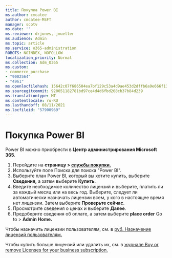 ```yaml
---
title: Покупка Power BI
ms.author: cmcatee
author: cmcatee-MSFT
manager: scotv
ms.date: ''
ms.reviewer: drjones, jmueller
ms.audience: Admin
ms.topic: article
ms.service: o365-administration
ROBOTS: NOINDEX, NOFOLLOW
localization_priority: Normal
ms.collection: Adm_O365
ms.custom:
- commerce_purchase
- "9002564"
- "4961"
ms.openlocfilehash: 15642c07f686504ea7bf129c53a4d9ae453d2dffb6a9e666f1312ed35acf9c16
ms.sourcegitcommit: 920051182781bd97ce4d4d6fbd268cb37b84d239
ms.translationtype: MT
ms.contentlocale: ru-RU
ms.lasthandoff: 08/11/2021
ms.locfileid: "57900969"
---
```

# <a name="purchase-power-bi"></a>Покупка Power BI

Power BI можно приобрести в **Центр администрирования Microsoft 365**.

1. Перейдите на **страницу > [службы покупки.](https://go.microsoft.com/fwlink/p/?linkid=868433)**
2. Используйте поле Поиска для поиска "Power BI".
3. Выберите план Power BI, который вы хотите купить, выберите **Сведения,** а затем выберите **Купить**.
4. Введите необходимое количество лицензий и выберите, платить ли за каждый месяц или на весь год. Выберите, следует ли автоматически назначать лицензии всем, у кого в настоящее время нет лицензии. Затем выберите **Проверьте сейчас**.
5. Просмотрите сведения о ценах и выберите **Далее**.
6. Предоберите сведения об оплате, а затем выберите **place order** Go to  >  **Admin Home.**

Чтобы назначить лицензии пользователям, см. в [руб. Назначение лицензий пользователям.](https://docs.microsoft.com/microsoft-365/admin/manage/assign-licenses-to-users)

Чтобы купить больше лицензий или удалить их, см. в [журнале Buy or remove Licenses for your business subscription.](https://docs.microsoft.com/microsoft-365/commerce/licenses/buy-licenses)